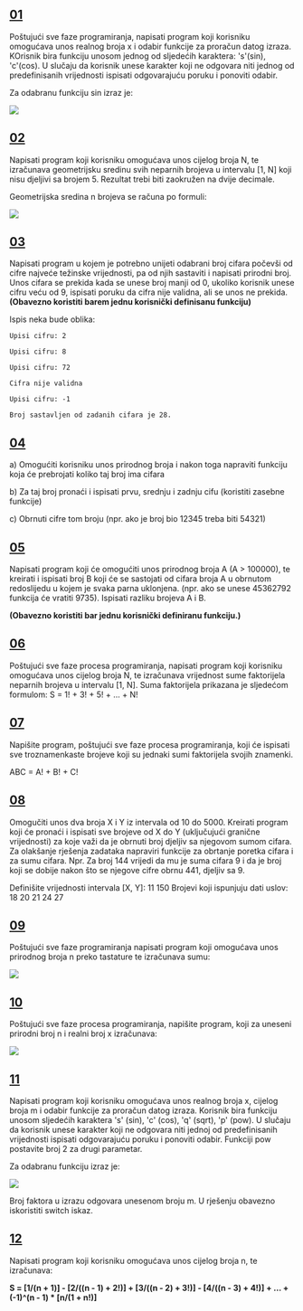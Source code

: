 ## [**01**](01.cpp)

Poštujući sve faze programiranja, napisati program koji korisniku omogućava unos realnog broja x i odabir funkcije za proračun datog izraza. KOrisnik bira funkciju unosom jednog od sljedećih karaktera: 's'(sin), 'c'(cos). U slučaju da korisnik unese karakter koji ne odgovara niti jednog od predefinisanih vrijednosti ispisati odgovarajuću poruku i ponoviti odabir.

Za odabranu funkciju sin izraz je:

![](https://i.postimg.cc/V65nFr3p/Screenshot-1.png)

## [**02**](02.cpp)

Napisati program koji korisniku omogućava unos cijelog broja N, te izračunava geometrijsku sredinu svih neparnih brojeva u intervalu [1, N] koji nisu djeljivi sa brojem 5. Rezultat trebi biti zaokružen na dvije decimale.

Geometrijska sredina n brojeva se računa po formuli:

![](https://i.postimg.cc/SKnVLsCj/Screenshot-1.png)

## [**03**](03.cpp)

Napisati program u kojem je potrebno unijeti odabrani broj cifara počevši od cifre najveće težinske vrijednosti, pa od njih sastaviti i napisati prirodni broj. Unos cifara se prekida kada se unese broj manji od 0, ukoliko korisnik unese cifru veću od 9, ispisati poruku da cifra nije validna, ali se unos ne prekida. **(Obavezno koristiti barem jednu korisnički definisanu funkciju)**

Ispis neka bude oblika:

```
Upisi cifru: 2

Upisi cifru: 8

Upisi cifru: 72

Cifra nije validna

Upisi cifru: -1

Broj sastavljen od zadanih cifara je 28.
```

## [**04**](04.cpp)
 a) Omogućiti korisniku unos prirodnog broja i nakon toga napraviti funkciju koja će prebrojati koliko taj broj ima cifara

b) Za taj broj pronaći i ispisati prvu, srednju i zadnju cifu (koristiti zasebne funkcije)

c) Obrnuti cifre tom broju (npr. ako je broj bio 12345 treba biti 54321) 

## [**05**](05.cpp)
Napisati program koji će omogućiti unos prirodnog broja A (A > 100000), 
te kreirati i ispisati broj B koji će se sastojati od cifara broja A u obrnutom redoslijedu u kojem je svaka parna uklonjena. 
(npr. ako se unese 45362792 funkcija će vratiti 9735). Ispisati razliku brojeva A i B. 

**(Obavezno koristiti bar jednu korisnički definiranu funkciju.)**

## [**06**](06.cpp)

Poštujući sve faze procesa programiranja, napisati program koji korisniku omogućava unos cijelog broja N, 
te izračunava vrijednost sume faktorijela neparnih brojeva u intervalu [1, N]. Suma faktorijela prikazana je
sljedećom formulom: S = 1! + 3! + 5! + ... + N!

## [**07**](07.cpp)

Napišite program, poštujući sve faze procesa programiranja, koji će  ispisati sve troznamenkaste brojeve koji su jednaki sumi faktorijela  svojih znamenki.

ABC = A! + B! + C!</i>


## [**08**](08.cpp)
Omogučiti unos dva broja X i Y iz intervala od 10 do 5000.
Kreirati program koji će pronaći i ispisati sve brojeve od X do Y (uključujući granične vrijednosti) za koje važi da je obrnuti broj djeljiv sa
njegovom sumom cifara.
Za olakšanje rješenja zadataka napraviri funkcije za obrtanje poretka cifara i za sumu cifara.
Npr. Za broj 144 vrijedi da mu je suma cifara 9 i da je broj koji se dobije nakon što se njegove cifre obrnu 441, djeljiv sa 9.

Definišite vrijednosti intervala [X, Y]: 11 150
Brojevi koji ispunjuju dati uslov: 18 20 21 24 27

## [**09**](09.cpp)

Poštujući sve faze programiranja napisati program koji omogućava unos prirodnog broja n preko tastature te izračunava sumu:

![](https://i.postimg.cc/G20gPRGC/Screenshot-2.png)

## [**10**](10.cpp)
Poštujući sve faze procesa programiranja, napišite program, koji za uneseni prirodni broj n i realni broj x izračunava:

![](https://i.postimg.cc/zfP8qVsk/Screenshot-1.png)

## [**11**](11.cpp)

Napisati program koji korisniku omogućava unos realnog broja x, cijelog broja m i odabir funkcije za proračun datog izraza.
Korisnik bira funkciju unosom sljedećih karaktera 's' (sin), 'c' (cos), 'q' (sqrt), 'p' (pow). 
U slučaju da korisnik unese karakter koji ne odgovara niti jednoj od predefinisanih vrijednosti ispisati odgovarajuću poruku i ponoviti odabir. 
Funkciji pow postavite broj 2 za drugi parametar.

Za odabranu funkciju izraz je:

![](https://i.postimg.cc/6qsmbfGK/Screenshot-2.png)

Broj faktora u izrazu odgovara unesenom broju m. 
U rješenju obavezno iskoristiti switch iskaz.

## [**12**](12.cpp)
Napisati program koji korisniku omogućava unos cijelog broja n, te izračunava: 

**S = [1/(n + 1)] - [2/((n - 1) + 2!)] + [3/((n - 2) + 3!)] - [4/((n - 3) + 4!)] + ... + (-1)^(n - 1) * [n/(1 + n!)]**
